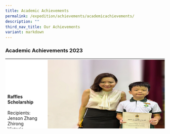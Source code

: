 ```yaml
---
title: Academic Achievements
permalink: /expedition/achievements/academicachievements/
description: ""
third_nav_title: Our Achievements
variant: markdown
---
```

### Academic Achievements  2023

<table width="800" style="height: 220px; border-color: black; background-color: white;">
<tbody>
	
<tr style="height: 44.7px;">
<td style="width: 700px; height: 44.7px;">
	<br><br><br>
<strong>Raffles Scholarship</strong><br>
<br>Recipients:<br>Jenson Zhang Zhirong<br> Victoria Minlatt</td>
<td style="width: 700px; height: 84px;">
<img src="/images/Expedition/raffles%20scholarship%202023.jpg" style="width:600px;height:300px;margin-left:15px;" align="left">
</td>
</tr>

<tr style="height: 44.7px;">
<td style="width: 700px; height: 44.7px;">
	<br><br><br>
<strong>NUS High School Oratorical Challenge</strong><br>
<br>Recipients:<br>Champion - Yukiko Yashira Tanoto<br>Merit - Yu Joy Chenyue</td>
<td style="width: 700px; height: 84px;">
<img src="" style="width:600px;height:300px;margin-left:15px;" align="left">
</td>
</tr>

<tr style="height: 44.7px;">
<td style="width: 700px; height: 44.7px;">
	<br><br><br>
<strong>Proverb Through The Lenses *(Peribahasa Menerusi Lensa)* - Gold Award</strong><br>
<br>Recipients:<br>Muhammad Fahim Iman Bin Mohamed Faizall (5A),<br>Adryan Bin Muhammed Farizal (5B),<br>Darwisy Bin Mat Yasin (5C),<br>Mohamed Haqeem Bin Mohamed Hazmi (5E).</td>
<td style="width: 700px; height: 84px;">
<img src="/images/Expedition/peribahasa%20menerusi%20lensa%202023.jpg" style="width:600px;height:300px;margin-left:15px;" align="left">
</td>
</tr>
	
<tr style="height: 44.7px;">
<td style="width: 700px; height: 44.7px;">
	<br><br><br>
<strong>Malay Choral Reading Competition *(Pertandingan Bicara Berirama)* - 2nd placing</strong><br>
<br>Recipients:<br>Mohamad Qairish Bin Rosle (3A),<br>Alisha Chow Huilin (3B),<br>Nur Amirah Bte Amirul (3E),<br>Shaan Syamil Bin Kamal (3E),<br>Muhammad Herrizqy Rayyshan Bin Herman (4A),<br>Nur 'Aisyah Binte Muhammad Hisyam (4B),<br>Nur Alisha Marissa Binte Muhamad Faizal (4C),<br>Nur Suhaidah Binte Suhaimi (5A),<br>Nur Hylwana Bte Nur Hisham (5A),<br>Muhammad Eri Anaqi Bin Muhd Efendi (5B),<br>Nufail Aqeel Bin Abdul Rahim (5D).</td>
<td style="width: 700px; height: 84px;">
<img src="/images/Expedition/bicara%20berirama%202023.jpg" style="width:600px;height:300px;margin-left:15px;" align="left">
</td>
</tr>
	
<tr style="height: 44.7px;">
<td style="width: 700px; height: 44.7px;">
	<br><br><br>
<strong>West Zone Junior Science Whiz Challenge: Inter-primary School Science Whiz Challenge 2023</strong><br><br>Individual &amp; Written Test recipients:<br>2nd - Liu Shize from 6A<br>10th - Phan Anh Tu from 6B</td>
<td style="width: 700px; height: 44.7px;">
<img src="/images/Expedition/science%20whiz%20challenge%20-%20individual.jpeg" style="width:600px;height:300px;margin-left:15px;" align="left">
</td>
</tr>
	
<tr style="height: 44.7px;">
<td style="width: 700px; height: 44.7px;">
	<br><br><br>
<strong>West Zone Junior Science Whiz Challenge: Inter-primary School Science Whiz Challenge 2023</strong><br><br>Top 10 Team recipients:<br>Liu Shize (6A)<br>Phan Anh Tu (6B)<br>Han Nyi Tun (6B)</td>
<td style="width: 700px; height: 44.7px;">
<img src="/images/Expedition/whiz%20challenge.jpeg" style="width:600px;height:300px;margin-left:15px;" align="left">
</td>
</tr>
	
</tbody>
</table>